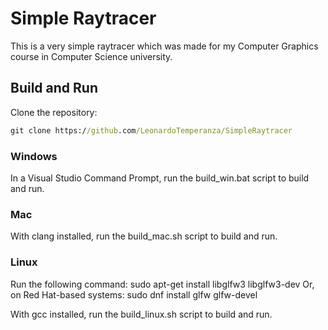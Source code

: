 # Simple Raytracer

This is a very simple raytracer which was made for my Computer Graphics course in Computer Science university.

## Build and Run

Clone the repository:
```bat 
git clone https://github.com/LeonardoTemperanza/SimpleRaytracer
```

### Windows
In a Visual Studio Command Prompt, run the build_win.bat script to build and run.

### Mac
With clang installed, run the build_mac.sh script to build and run.

### Linux
Run the following command:
sudo apt-get install libglfw3 libglfw3-dev
Or, on Red Hat-based systems:
sudo dnf install glfw glfw-devel

With gcc installed, run the build_linux.sh script to build and run.
